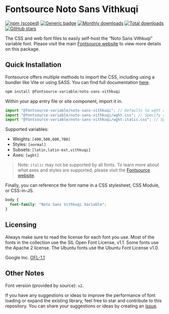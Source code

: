 # Fontsource Noto Sans Vithkuqi

[![npm (scoped)](https://img.shields.io/npm/v/@fontsource-variable/noto-sans-vithkuqi?color=brightgreen)](https://www.npmjs.com/package/@fontsource-variable/noto-sans-vithkuqi) [![Generic badge](https://img.shields.io/badge/fontsource-passing-brightgreen)](https://github.com/fontsource/fontsource) [![Monthly downloads](https://badgen.net/npm/dm/@fontsource-variable/noto-sans-vithkuqi)](https://github.com/fontsource/fontsource) [![Total downloads](https://badgen.net/npm/dt/@fontsource-variable/noto-sans-vithkuqi)](https://github.com/fontsource/fontsource) [![GitHub stars](https://img.shields.io/github/stars/fontsource/fontsource.svg?style=social&label=Star)](https://github.com/fontsource/fontsource/stargazers)

The CSS and web font files to easily self-host the “Noto Sans Vithkuqi” variable font. Please visit the main [Fontsource website](https://fontsource.org/fonts/noto-sans-vithkuqi) to view more details on this package.

## Quick Installation

Fontsource offers multiple methods to import the CSS, including using a bundler like Vite or using SASS. You can find full documentation [here](https://fontsource.org/docs/getting-started/introduction).

```javascript
npm install @fontsource-variable/noto-sans-vithkuqi
```

Within your app entry file or site component, import it in.

```javascript
import "@fontsource-variable/noto-sans-vithkuqi"; // Defaults to wght axis
import "@fontsource-variable/noto-sans-vithkuqi/wght.css"; // Specify axis
import "@fontsource-variable/noto-sans-vithkuqi/wght-italic.css"; // Specify axis and style
```

Supported variables:
- Weights: `[400,500,600,700]`
- Styles: `[normal]`
- Subsets: `[latin,latin-ext,vithkuqi]`
- Axes: `[wght]`

> Note: `italic` may not be supported by all fonts. To learn more about what axes and styles are supported, please visit the [Fontsource website](https://fontsource.org/fonts/noto-sans-vithkuqi).

Finally, you can reference the font name in a CSS stylesheet, CSS Module, or CSS-in-JS.

```css
body {
  font-family: "Noto Sans Vithkuqi Variable";
}
```

## Licensing
Always make sure to read the license for each font you use. Most of the fonts in the collection use the SIL Open Font License, v1.1. Some fonts use the Apache 2 license. The Ubuntu fonts use the Ubuntu Font License v1.0.

Google Inc.
[OFL-1.1](http://scripts.sil.org/OFL)

## Other Notes
Font version (provided by source): `v2`.

If you have any suggestions or ideas to improve the performance of font loading or expand the existing library, feel free to star and contribute to this repository. You can share your suggestions or ideas by creating an [issue](https://github.com/fontsource/fontsource/issues).